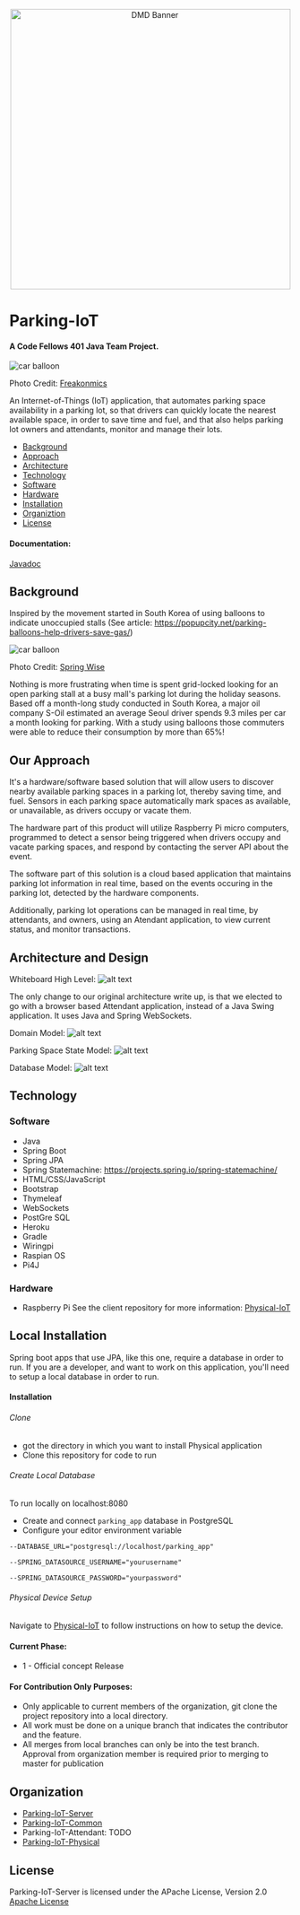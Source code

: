 <p align="center">
   <a href="https://http://parking.my-dog-spot.com"> <img width="500" height="auto" src="libs/img/logo-banner.png" alt="DMD Banner">
   </a>
</p>


# Parking-IoT

#### A Code Fellows 401 Java Team Project.

![car balloon](libs\img\car-balloon-1.jpg)

Photo Credit: [Freakonmics](http://freakonomics.com/2013/08/16/how-to-save-time-hunting-for-a-parking-spot-south-korea-edition/)


An Internet-of-Things (IoT) application, that automates parking space availability in a parking lot, so that drivers can quickly locate the nearest available space, in order to save time and fuel, and that also helps parking lot owners and attendants, monitor and manage their lots.

* [Background](#background)
* [Approach](#our-approach)
* [Architecture](#architecture-design)
* [Technology](#technology)
* [Software](#software)
* [Hardware](#hardware)
* [Installation](#local-installation)
* [Organiztion](#organization)
* [License](#license)




#### Documentation:
[Javadoc](https://dmd-code-fellows.github.io/Parking-IoT-Server/)




## Background
Inspired by the movement started in South Korea of using balloons to indicate unoccupied stalls (See article: https://popupcity.net/parking-balloons-help-drivers-save-gas/)

![car balloon](libs\img\car-balloon-3.jpg)

Photo Credit: [Spring Wise](https://www.springwise.com/south-korea-vacant-parking-lots-automatically-alert-drivers-balloons-string/)

Nothing is more frustrating when time is spent grid-locked looking for an open parking stall at a busy mall's parking lot during the holiday seasons. Based off a month-long study conducted in South Korea, a major oil company S-Oil estimated an average Seoul driver spends 9.3 miles per car a month looking for parking. With a study using balloons those commuters were able to reduce their consumption by more than 65%!

## Our Approach

It's a hardware/software based solution that will allow users to discover nearby available parking spaces in a parking lot, thereby saving time, and fuel. Sensors in each parking space automatically mark spaces as available, or unavailable, as drivers occupy or vacate them.

The hardware part of this product will utilize Raspberry Pi micro computers, programmed to detect a sensor being triggered when drivers occupy and vacate parking spaces, and respond by contacting the server API about the event.

The software part of this solution is a cloud based application that maintains parking lot information in real time, based on the events occuring in the parking lot, detected by the hardware components.

Additionally, parking lot operations can be managed in real time, by attendants, and owners, using an Atendant application, to view current status, and monitor transactions.

## Architecture and Design
Whiteboard High Level:
![alt text](https://github.com/DMD-Code-Fellows/Parking-IoT-Server/blob/master/docs/ParkingSpaceStateModel.jpg "State Transition Diagram")

The only change to our original architecture write up, is that we elected to go with a browser based Attendant application, instead
of a Java Swing application. It uses Java and Spring WebSockets.

Domain Model:
![alt text](https://github.com/DMD-Code-Fellows/Parking-IoT-Server/blob/master/docs/parking_iot_main.jpg "Domain Model")

Parking Space State Model:
![alt text](https://github.com/DMD-Code-Fellows/Parking-IoT-Server/blob/master/docs/ParkingSpaceStateModel.jpg "State Transition Diagram")

Database Model:
![alt text](https://github.com/DMD-Code-Fellows/Parking-IoT-Server/blob/master/docs/DatabaseERD.jpg "DB Entity Relationship Diagram")

## Technology

### Software
- Java
- Spring Boot
- Spring JPA
- Spring Statemachine: https://projects.spring.io/spring-statemachine/
- HTML/CSS/JavaScript
- Bootstrap
- Thymeleaf
- WebSockets
- PostGre SQL
- Heroku
- Gradle
- Wiringpi
- Raspian OS
- Pi4J

### Hardware
- Raspberry Pi
See the client repository for more information: [Physical-IoT](https://dmd-code-fellows.github.io/Parking-IoT-Physical/)

## Local Installation
Spring boot apps that use JPA, like this one, require a database in order to run. If you are a developer, and want to work on this application, you'll need to
setup a local database in order to run.

#### Installation

###### Clone
* got the directory in which you want to install Physical application
* Clone this repository for code to run

###### Create Local Database

To run locally on localhost:8080

* Create and connect `parking_app` database in PostgreSQL
* Configure your editor environment variable
```
--DATABASE_URL="postgresql://localhost/parking_app"

--SPRING_DATASOURCE_USERNAME="yourusername"

--SPRING_DATASOURCE_PASSWORD="yourpassword"
```

###### Physical Device Setup

Navigate to [Physical-IoT](https://dmd-code-fellows.github.io/Parking-IoT-Physical/) to follow instructions on how to setup the device.

#### Current Phase:
- 1 - Official concept Release

#### For Contribution Only Purposes:
- Only applicable to current members of the organization, git clone the project repository into a local directory.
- All work must be done on a unique branch that indicates the contributor and the feature.
- All merges from local branches can only be into the test branch. Approval from organization member is required prior to merging to master for publication 

## Organization
- [Parking-IoT-Server](https://dmd-code-fellows.github.io/Parking-IoT-Server/)
- [Parking-IoT-Common](https://dmd-code-fellows.github.io/Parking-IoT-Common/)
- Parking-IoT-Attendant: TODO 
- [Parking-IoT-Physical](https://dmd-code-fellows.github.io/Parking-IoT-Physical/)


## License

Parking-IoT-Server is licensed under the APache License, Version 2.0 [Apache License](http://www.apache.org/licenses/LICENSE-2.0)